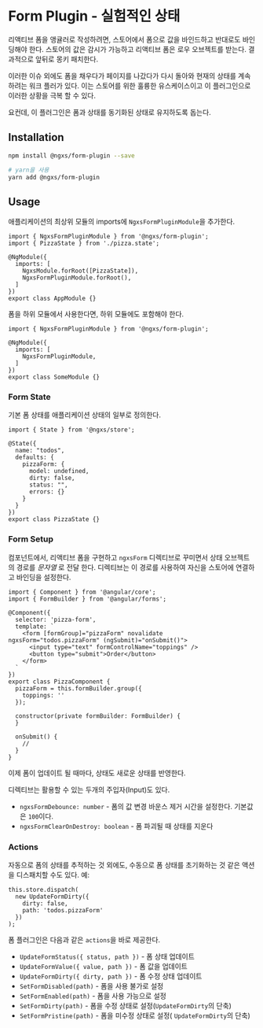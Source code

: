 # Form Plugin - 실험적인 상태
리액티브 폼을 앵귤러로 작성하려면, 스토어에서 폼으로 값을 바인드하고 반대로도 바인딩해야 한다.
스토어의 값은 감시가 가능하고 리액티브 폼은 로우 오브젝트를 받는다.
결과적으로 앞뒤로 몽키 패치한다.

이러한 이슈 외에도 폼을 채우다가 페이지를 나갔다가 다시 돌아와 현재의 상태를 계속하려는 워크 플러가 있다.
이는 스토어를 위한 훌륭한 유스케이스이고 이 플러그인으로 이러한 상황을 극복 할 수 있다.

요컨데, 이 플러그인은 폼과 상태를 동기화된 상태로 유지하도록 돕는다.

## Installation
```bash
npm install @ngxs/form-plugin --save

# yarn을 사용
yarn add @ngxs/form-plugin
```

## Usage
애플리케이션의 최상위 모듈의 imports에 `NgxsFormPluginModule`을 추가한다.

```TS
import { NgxsFormPluginModule } from '@ngxs/form-plugin';
import { PizzaState } from './pizza.state';

@NgModule({
  imports: [
    NgxsModule.forRoot([PizzaState]),
    NgxsFormPluginModule.forRoot(),
  ]
})
export class AppModule {}
```

폼을 하위 모듈에서 사용한다면, 하위 모듈에도 포함해야 한다.

```TS
import { NgxsFormPluginModule } from '@ngxs/form-plugin';

@NgModule({
  imports: [
    NgxsFormPluginModule,
  ]
})
export class SomeModule {}
```

### Form State
기본 폼 상태를 애플리케이션 상태의 일부로 정의한다.

```TS
import { State } from '@ngxs/store';

@State({
  name: "todos",
  defaults: {
    pizzaForm: {
      model: undefined,
      dirty: false,
      status: "",
      errors: {}
    }
  }
})
export class PizzaState {}
```

### Form Setup
컴포넌트에서, 리액티브 폼을 구현하고 `ngxsForm` 디렉티브로 꾸미면서 상태 오브젝트의 경로를
_문자열_ 로 전달 한다. 디렉티브는 이 경로를 사용하여 자신을 스토어에 연결하고 바인딩을 설정한다.

```TS
import { Component } from '@angular/core';
import { FormBuilder } from '@angular/forms';

@Component({
  selector: 'pizza-form',
  template: `
    <form [formGroup]="pizzaForm" novalidate ngxsForm="todos.pizzaForm" (ngSubmit)="onSubmit()">
      <input type="text" formControlName="toppings" />
      <button type="submit">Order</button>
    </form>
  `
})
export class PizzaComponent {
  pizzaForm = this.formBuilder.group({
    toppings: ''
  });

  constructor(private formBuilder: FormBuilder) {
  }

  onSubmit() {
    //
  }
}
```

이제 폼이 업데이트 될 때마다, 상태도 새로운 상태를 반영한다.

디렉티브는 활용할 수 있는 두개의 주입자(Input)도 있다.

- `ngxsFormDebounce: number` - 폼의 값 변경 바운스 제거 시간을 설정한다. 기본값은 `100`이다.
- `ngxsFormClearOnDestroy: boolean` - 폼 파괴될 때 상태를 지운다

### Actions
자동으로 폼의 상태를 추적하는 것 외에도, 수동으로 폼 상태를 초기화하는 것 같은 액션을 디스패치할 수도 있다. 예:

```TS
this.store.dispatch(
  new UpdateFormDirty({
    dirty: false,
    path: 'todos.pizzaForm'
  })
);
```

폼 플러그인은 다음과 같은 `actions`을 바로 제공한다.
- `UpdateFormStatus({ status, path })` - 폼 상태 업데이트
- `UpdateFormValue({ value, path })` - 폼 값을 업데이트
- `UpdateFormDirty({ dirty, path })` - 폼 수정 상태 업데이트
- `SetFormDisabled(path)` - 폼을 사용 불가로 설정
- `SetFormEnabled(path)` - 폼을 사용 가능으로 설정
- `SetFormDirty(path)` - 폼을 수정 상태로 설정(`UpdateFormDirty`의 단축)
- `SetFormPristine(path)` - 폼을 미수정 상태로 설정( `UpdateFormDirty`의 단축)
